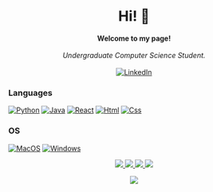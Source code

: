 <h1 align="center">Hi! 👋</h1>

<p align="center">
    <b>Welcome to my page!</b><br><br>
    <i>
        Undergraduate Computer Science Student.<br>
    </i><br>
    <a href="https://www.linkedin.com/in/alex-wilson-2bb51a1b4/">
        <img src="https://img.shields.io/badge/LinkedIn-blue?style=flat-square&logo=linkedin" alt="LinkedIn">
    </a>
</p>

### Languages
[![Python](https://img.shields.io/badge/python-black?style=for-the-badge&logo=python)](https://github.com/Aj7839)
[![Java](https://img.shields.io/badge/java-black?style=for-the-badge&logo=openjdk)](https://github.com/Aj7839)
[![React](https://img.shields.io/badge/react-black?style=for-the-badge&logo=react)](https://github.com/Aj7839)
[![Html](https://img.shields.io/badge/html5-black?style=for-the-badge&logo=html5&logoColor=white)](https://github.com/Aj7839)
[![Css](https://img.shields.io/badge/css3-black?style=for-the-badge&logo=css3)](https://github.com/Aj7839)




### OS
[![MacOS](https://img.shields.io/badge/MacOS-black?style=for-the-badge&logo=MacOS)](https://github.com/Aj7839)
[![Windows](https://img.shields.io/badge/Windows-black?style=for-the-badge&logo=Windows)](https://github.com/Aj7839)


<p align="center">
  <a href="https://github.com/Aj7839">
    <img src="http://github-profile-summary-cards.vercel.app/api/cards/profile-details?username=Aj7839&theme=radical" />
  </a>
  <a href="https://github.com/Aj7839">
    <img src="https://github-readme-streak-stats.herokuapp.com/?user=Aj7839&hide_border=true&card_width=338&theme=radical" />
  </a>
  <a href="https://github.com/Aj7839">
    <img src="http://github-profile-summary-cards.vercel.app/api/cards/stats?username=Aj7839&theme=radical" />
  </a>
  <a href="https://github.com/Aj7839">
    <img src="https://github-readme-stats.vercel.app/api/top-langs/?username=Aj7839&langs_count=10&exclude_repo=&hide=jupyter%20notebook,vim%20script,cmake,makefile,batchfile,emacs%20lisp,css,html&layout=default&card_width=699&hide_border=true&theme=radical" />
  </a>
</p>

<p align="center">
  <a href="https://github.com/Aj7839">
    <img src="https://komarev.com/ghpvc/?username=Aj7839&color=radical&style=flat" />
  </a>
</p>
